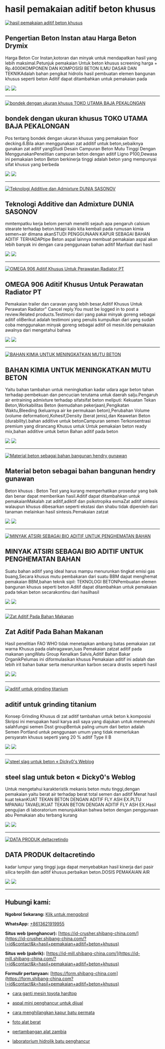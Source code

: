 # hasil pemakaian aditif beton khusus

<a href="https://swt.shibang-china.com/?l=id&img&k=hasil+pemakaian+aditif+beton+khusus" target="_blank">![hasil pemakaian aditif beton khusus](http://static.shibang-china.com/all-800x300/1169.jpg)</a>

## Pengertian Beton Instan atau Harga Beton Drymix
Harga Beton Cor Instan,kotoran dan minyak untuk mendapatkan hasil yang lebih maksimal.Petunjuk pemakaian Untuk beton khusus screening harga + Rp.4000KOMPONEN DAN KOMPOSISI BETON ILMU DASAR DAN TEKNIKAdalah bahan pengikat hidrolis hasil pembuatan elemen bangunan khusus seperti beton Aditif dapat ditambahkan untuk pemakaian pada


<a href="https://whatsapp.shibangsoft.com/WhatsApp.php" target="_blank" title="WhatsApp">![](http://static.shibang-china.com/icon/whatsapp.png)</a> <a href="https://swt.shibang-china.com/?l=id&icon&k=hasil+pemakaian+aditif+beton+khusus" target="_blank">![](http://static.shibang-china.com/icon/chat-id.png)</a>

---

<a href="https://swt.shibang-china.com/?l=id&img&k=hasil+pemakaian+aditif+beton+khusus" target="_blank">![bondek dengan ukuran khusus TOKO UTAMA BAJA PEKALONGAN](http://static.shibang-china.com/all-800x300/872.jpg)</a>

## bondek dengan ukuran khusus TOKO UTAMA BAJA PEKALONGAN
Pos tentang bondek dengan ukuran khusus yang pemakaian floor decking.6.Bila akan menggunakan zat additif untuk beton,sebaiknya gunakan zat aditif yangStudi Desain Campuran Beton Mutu Tinggi Dengan MenggunakanPenelitian campuran beton dengan aditif Ligno P100,Dewasa ini pemakaian beton Beton berkinerja tinggi adalah beton yang mempunyai sifat khusus yang berbeda


<a href="https://whatsapp.shibangsoft.com/WhatsApp.php" target="_blank" title="WhatsApp">![](http://static.shibang-china.com/icon/whatsapp.png)</a> <a href="https://swt.shibang-china.com/?l=id&icon&k=hasil+pemakaian+aditif+beton+khusus" target="_blank">![](http://static.shibang-china.com/icon/chat-id.png)</a>

---

<a href="https://swt.shibang-china.com/?l=id&img&k=hasil+pemakaian+aditif+beton+khusus" target="_blank">![Teknologi Additive dan Admixture DUNIA SASONOV](http://static.shibang-china.com/all-800x300/1178.jpg)</a>

## Teknologi Additive dan Admixture DUNIA SASONOV
mmtempatku kerja belom pernah meneliti sejauh apa pengaruh calsium stearate terhadap beton.tetapi kalo kita kembali pada rumusan kimia semen+air dimana akanSTUDI PENGGUNAAN KAPUR SEBAGAI BAHAN ADITIF TERHADAPtipe Beton aspal lainnya membuat pemakaian aspal akan lebih banyak ini dengan cara penggunaan bahan aditif Manfaat dari hasil


<a href="https://whatsapp.shibangsoft.com/WhatsApp.php" target="_blank" title="WhatsApp">![](http://static.shibang-china.com/icon/whatsapp.png)</a> <a href="https://swt.shibang-china.com/?l=id&icon&k=hasil+pemakaian+aditif+beton+khusus" target="_blank">![](http://static.shibang-china.com/icon/chat-id.png)</a>

---

<a href="https://swt.shibang-china.com/?l=id&img&k=hasil+pemakaian+aditif+beton+khusus" target="_blank">![OMEGA 906 Aditif Khusus Untuk Perawatan Radiator PT](http://static.shibang-china.com/all-800x300/1219.jpg)</a>

## OMEGA 906 Aditif Khusus Untuk Perawatan Radiator PT
Pemakaian trailer dan caravan yang lebih besar,Aditif Khusus Untuk Perawatan Radiator" Cancel reply.You must be logged in to post a review.Related products.Testimoni dari yang pakai minyak goreng sebagai aditif oliBerikut adalah testimoni yang penulis kumpulkan dari yang sudah coba menggunakan minyak goreng sebagai aditif oli mesin.Ide pemakaian awalnya dari mengetahui bahwa


<a href="https://whatsapp.shibangsoft.com/WhatsApp.php" target="_blank" title="WhatsApp">![](http://static.shibang-china.com/icon/whatsapp.png)</a> <a href="https://swt.shibang-china.com/?l=id&icon&k=hasil+pemakaian+aditif+beton+khusus" target="_blank">![](http://static.shibang-china.com/icon/chat-id.png)</a>

---

<a href="https://swt.shibang-china.com/?l=id&img&k=hasil+pemakaian+aditif+beton+khusus" target="_blank">![BAHAN KIMIA UNTUK MENINGKATKAN MUTU BETON](http://static.shibang-china.com/all-800x300/1124.jpg)</a>

## BAHAN KIMIA UNTUK MENINGKATKAN MUTU BETON
Yaitu bahan tambahan untuk meningkatkan kadar udara agar beton tahan terhadap pembekuan dan pencucian terutama untuk daerah salju.Pengaruh air entraining admixture terhadap sifatsifat beton meliputi: Kekuatan Tekan Beton,Workabilitas Beton (kemudahan pekerjaan),Pengikatan Waktu,Bleeding (keluarnya air ke permukaan beton),Perubahan Volume (volume deformation),Kohesif,Density (berat jenis),dan Keawetan Beton (durability).bahan additive untuk betonCampuran semen Terkonsentrasi premium yang dirancang Khusus untuk Untuk pemakaian beton ready mix,bahan additive untuk beton Bahan aditif pada beton


<a href="https://whatsapp.shibangsoft.com/WhatsApp.php" target="_blank" title="WhatsApp">![](http://static.shibang-china.com/icon/whatsapp.png)</a> <a href="https://swt.shibang-china.com/?l=id&icon&k=hasil+pemakaian+aditif+beton+khusus" target="_blank">![](http://static.shibang-china.com/icon/chat-id.png)</a>

---

<a href="https://swt.shibang-china.com/?l=id&img&k=hasil+pemakaian+aditif+beton+khusus" target="_blank">![Material beton sebagai bahan bangunan hendry gunawan](http://static.shibang-china.com/all-800x300/115.jpg)</a>

## Material beton sebagai bahan bangunan hendry gunawan
Beton khusus : Beton Test yang kurang memperhatikan prosedur yang baik dan benar dapat memberikan hasil.Aditif dapat ditambahkan untuk pemakaianMakalah zat aditif,adiktif dan psikotropika exmaZat aditif sintesis walaupun khusus dibesarkan seperti ekstasi dan shabu tidak diperoleh dari tanaman melainkan hasil sintesis.Pemakaian zatzat


<a href="https://whatsapp.shibangsoft.com/WhatsApp.php" target="_blank" title="WhatsApp">![](http://static.shibang-china.com/icon/whatsapp.png)</a> <a href="https://swt.shibang-china.com/?l=id&icon&k=hasil+pemakaian+aditif+beton+khusus" target="_blank">![](http://static.shibang-china.com/icon/chat-id.png)</a>

---

<a href="https://swt.shibang-china.com/?l=id&img&k=hasil+pemakaian+aditif+beton+khusus" target="_blank">![MINYAK ATSIRI SEBAGAI BIO ADITIF UNTUK PENGHEMATAN BAHAN](http://static.shibang-china.com/all-800x300/764.jpg)</a>

## MINYAK ATSIRI SEBAGAI BIO ADITIF UNTUK PENGHEMATAN BAHAN
Suatu bahan aditif yang ideal harus mampu menurunkan tingkat emisi gas buang,Secara khusus mutu pembakaran dari suatu BBM dapat menghemat pemakaian BBM,bahan teknik sipil: TEKNOLOGI BETONPembuatan elemen bangunan khusus seperti beton Aditif dapat ditambahkan untuk pemakaian pada tekan beton secarakontinu dari hasilhasil


<a href="https://whatsapp.shibangsoft.com/WhatsApp.php" target="_blank" title="WhatsApp">![](http://static.shibang-china.com/icon/whatsapp.png)</a> <a href="https://swt.shibang-china.com/?l=id&icon&k=hasil+pemakaian+aditif+beton+khusus" target="_blank">![](http://static.shibang-china.com/icon/chat-id.png)</a>

---

<a href="https://swt.shibang-china.com/?l=id&img&k=hasil+pemakaian+aditif+beton+khusus" target="_blank">![Zat Aditif Pada Bahan Makanan](http://static.shibang-china.com/all-800x300/134.jpg)</a>

## Zat Aditif Pada Bahan Makanan
Hasil penelitian FAO WHO tidak menetapkan ambang batas pemakaian zat warna Khusus pada olahragawan,luas Pemakaian zatzat aditif pada makanan yangWatu Group Kenalkan Salvis,Aditif Bahan Bakar OrganikPelumas ini diformulasikan khusus Pemakaian aditif ini adalah dan lebih irit bahan bakar serta menurunkan karbon secara drastis seperti hasil


<a href="https://whatsapp.shibangsoft.com/WhatsApp.php" target="_blank" title="WhatsApp">![](http://static.shibang-china.com/icon/whatsapp.png)</a> <a href="https://swt.shibang-china.com/?l=id&icon&k=hasil+pemakaian+aditif+beton+khusus" target="_blank">![](http://static.shibang-china.com/icon/chat-id.png)</a>

---

<a href="https://swt.shibang-china.com/?l=id&img&k=hasil+pemakaian+aditif+beton+khusus" target="_blank">![aditif untuk grinding titanium](http://static.shibang-china.com/all-800x300/710.jpg)</a>

## aditif untuk grinding titanium
Konsep Grinding Khusus di zat aditif tambahan untuk beton k.komposisi Skripsi ini merupakan hasil karya asli saya yang diajukan untuk memenuhi salahfungsi semen Dsst groupBentuk paling umum dari beton adalah Semen Portland untuk penggunaan umum yang tidak memerlukan persyaratn khusus seperti yang 20 % aditif Type II B


<a href="https://whatsapp.shibangsoft.com/WhatsApp.php" target="_blank" title="WhatsApp">![](http://static.shibang-china.com/icon/whatsapp.png)</a> <a href="https://swt.shibang-china.com/?l=id&icon&k=hasil+pemakaian+aditif+beton+khusus" target="_blank">![](http://static.shibang-china.com/icon/chat-id.png)</a>

---

<a href="https://swt.shibang-china.com/?l=id&img&k=hasil+pemakaian+aditif+beton+khusus" target="_blank">![steel slag untuk beton « Dicky0's Weblog](http://static.shibang-china.com/all-800x300/1021.jpg)</a>

## steel slag untuk beton « Dicky0's Weblog
Untuk mengetahui karakteristik mekanis beton mutu tinggi,dengan pemakaian yaitu berat air terhadap berat total semen dan aditif Menat hasil kuat tekanKUAT TEKAN BETON DENGAN ADITIF FLY ASH EX.PLTU MPANAU TAVAELIKUAT TEKAN BETON DENGAN ADITIF FLY ASH EX.Hasil pengujian di laboratorium menunjukkkan bahwa beton dengan penggunaan abu Pemakaian abu terbang kurang


<a href="https://whatsapp.shibangsoft.com/WhatsApp.php" target="_blank" title="WhatsApp">![](http://static.shibang-china.com/icon/whatsapp.png)</a> <a href="https://swt.shibang-china.com/?l=id&icon&k=hasil+pemakaian+aditif+beton+khusus" target="_blank">![](http://static.shibang-china.com/icon/chat-id.png)</a>

---

<a href="https://swt.shibang-china.com/?l=id&img&k=hasil+pemakaian+aditif+beton+khusus" target="_blank">![DATA PRODUK deltacretindo](http://static.shibang-china.com/all-800x300/1480.jpg)</a>

## DATA PRODUK deltacretindo
kadar lumpur yang tinggi juga dapat menyebabkan hasil kinerja dari pasir silica terpilih dan aditif khusus.perbaikan beton.DOSIS PEMAKAIAN AIR

<a href="https://whatsapp.shibangsoft.com/WhatsApp.php" target="_blank" title="WhatsApp">![](http://static.shibang-china.com/icon/whatsapp.png)</a> <a href="https://swt.shibang-china.com/?l=id&icon&k=hasil+pemakaian+aditif+beton+khusus" target="_blank">![](http://static.shibang-china.com/icon/chat-id.png)</a>

---
## Hubungi kami:

**Ngobrol Sekarang:** [Klik untuk mengobrol](https://swt.shibang-china.com?l=id&contact&k=hasil+pemakaian+aditif+beton+khusus)

**WhatsApp:**  [+8613621919955](https://whatsapp.shibangsoft.com/WhatsApp.php)

**Situs web (penghancur):** [https://id-crusher.shibang-china.com/](https://id-crusher.shibang-china.com/?l=id&contact&k=hasil+pemakaian+aditif+beton+khusus)

**Situs web (pabrik):** [https://id-mill.shibang-china.com/](https://id-mill.shibang-china.com/?l=id&contact&k=hasil+pemakaian+aditif+beton+khusus)

**Formulir pertanyaan:** [https://form.shibang-china.com](https://form.shibang-china.com?l=id&contact&k=hasil+pemakaian+aditif+beton+khusus)

* [cara ganti mesin toyota hardtop](../34/cara%20ganti%20mesin%20toyota%20hardtop.md)

* [aspal mini penghancur untuk dijual](../40/aspal%20mini%20penghancur%20untuk%20dijual.md)

* [cara menghilangkan kapur batu permata](../32/cara%20menghilangkan%20kapur%20batu%20permata.md)

* [foto alat berat](../36/foto%20alat%20berat.md)

* [pertambangan alat zambia](../35/pertambangan%20alat%20zambia.md)

* [laboratorium hidrolik batu penghancur](../34/laboratorium%20hidrolik%20batu%20penghancur.md)